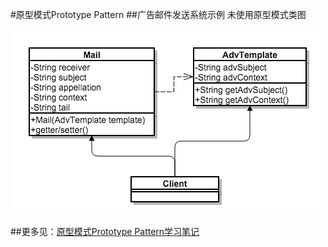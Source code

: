 #原型模式Prototype Pattern
##广告邮件发送系统示例
未使用原型模式类图

![](prototype02.png)

##更多见：[原型模式Prototype Pattern学习笔记]()